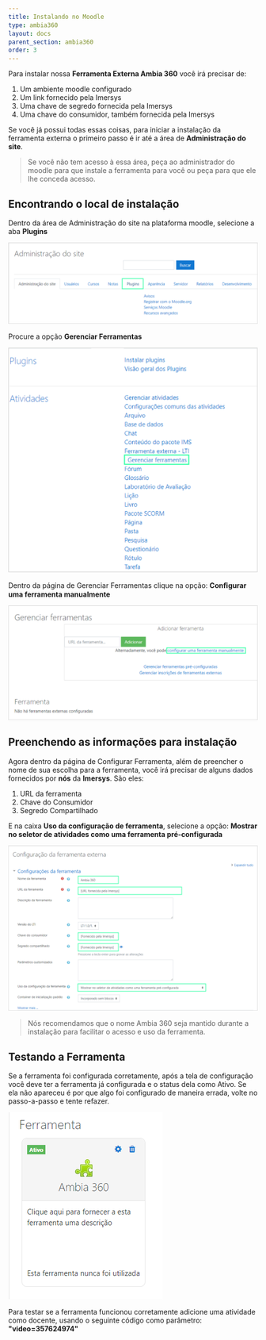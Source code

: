 ```yaml
---
title: Instalando no Moodle
type: ambia360
layout: docs
parent_section: ambia360
order: 3
---
```


Para instalar nossa **Ferramenta Externa Ambia 360** você irá precisar de:

1. Um ambiente moodle configurado
2. Um link fornecido pela Imersys
3. Uma chave de segredo fornecida pela Imersys
4. Uma chave do consumidor, também fornecida pela Imersys

Se você já possui todas essas coisas, para iniciar a instalação da ferramenta 
externa o primeiro passo é ir até a área de **Administração do site**. 

> Se você não tem acesso à essa área, peça ao administrador do moodle para que 
> instale a ferramenta para você ou peça para que ele lhe conceda acesso.

<!--toc-->

## Encontrando o local de instalação

Dentro da área de Administração do site na plataforma moodle, selecione a aba **Plugins**

![360&deg; Image Viewer](../images/moodle/Moodle-SS1.png)

Procure a opção **Gerenciar Ferramentas**

![360&deg; Image Viewer](../images/moodle/Moodle-SS2.png)

 Dentro da página de Gerenciar Ferramentas clique na opção: **Conﬁgurar uma ferramenta manualmente**

 ![360&deg; Image Viewer](../images/moodle/Moodle-SS3.png)

## Preenchendo as informações para instalação

Agora dentro da página de Configurar Ferramenta, além de preencher o nome
de sua escolha para a ferramenta, você irá precisar de alguns
dados fornecidos por **nós** da **Imersys**. São eles:
 1. URL da ferramenta
 2. Chave do Consumidor
 3. Segredo Compartilhado

E na caixa **Uso da configuração de ferramenta**, selecione a opção: **Mostrar no seletor de atividades como uma ferramenta pré-configurada**

![360&deg; Image Viewer](../images/moodle/Moodle-SS4.png)

> Nós recomendamos que o nome Ambia 360 seja mantido durante a instalação
> para facilitar o acesso e uso da ferramenta.

## Testando a Ferramenta

Se a ferramenta foi configurada corretamente, após a tela de configuração você deve 
ter a ferramenta já configurada e o status dela como Ativo. Se ela não apareceu é por que
algo foi configurado de maneira errada, volte no passo-a-passo e tente refazer.

![360&deg; Image Viewer](../images/moodle/Moodle-SS5.png)

Para testar se a ferramenta funcionou corretamente adicione uma atividade como 
docente, usando o seguinte código como parâmetro: **"video=357624974"**
